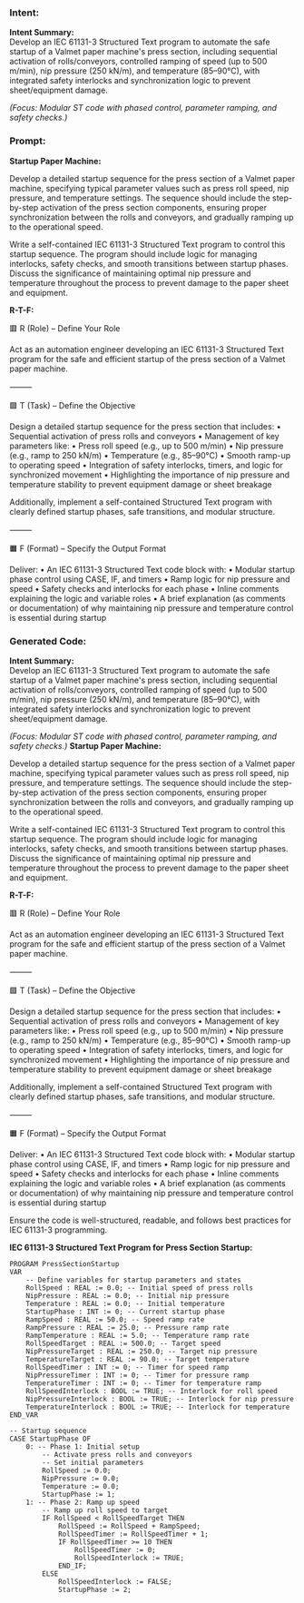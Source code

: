 ### Intent:
**Intent Summary:**  
Develop an IEC 61131-3 Structured Text program to automate the safe startup of a Valmet paper machine's press section, including sequential activation of rolls/conveyors, controlled ramping of speed (up to 500 m/min), nip pressure (250 kN/m), and temperature (85–90°C), with integrated safety interlocks and synchronization logic to prevent sheet/equipment damage.  

*(Focus: Modular ST code with phased control, parameter ramping, and safety checks.)*

### Prompt:
**Startup Paper Machine:**

Develop a detailed startup sequence for the press section of a Valmet paper machine, specifying typical parameter values such as press roll speed, nip pressure, and temperature settings. The sequence should include the step-by-step activation of the press section components, ensuring proper synchronization between the rolls and conveyors, and gradually ramping up to the operational speed.

Write a self-contained IEC 61131-3 Structured Text program to control this startup sequence. The program should include logic for managing interlocks, safety checks, and smooth transitions between startup phases. Discuss the significance of maintaining optimal nip pressure and temperature throughout the process to prevent damage to the paper sheet and equipment.

**R-T-F:**

🟥 R (Role) – Define Your Role

Act as an automation engineer developing an IEC 61131-3 Structured Text program for the safe and efficient startup of the press section of a Valmet paper machine.

⸻

🟩 T (Task) – Define the Objective

Design a detailed startup sequence for the press section that includes:
	•	Sequential activation of press rolls and conveyors
	•	Management of key parameters like:
	•	Press roll speed (e.g., up to 500 m/min)
	•	Nip pressure (e.g., ramp to 250 kN/m)
	•	Temperature (e.g., 85–90°C)
	•	Smooth ramp-up to operating speed
	•	Integration of safety interlocks, timers, and logic for synchronized movement
	•	Highlighting the importance of nip pressure and temperature stability to prevent equipment damage or sheet breakage

Additionally, implement a self-contained Structured Text program with clearly defined startup phases, safe transitions, and modular structure.

⸻

🟧 F (Format) – Specify the Output Format

Deliver:
	•	An IEC 61131-3 Structured Text code block with:
	•	Modular startup phase control using CASE, IF, and timers
	•	Ramp logic for nip pressure and speed
	•	Safety checks and interlocks for each phase
	•	Inline comments explaining the logic and variable roles
	•	A brief explanation (as comments or documentation) of why maintaining nip pressure and temperature control is essential during startup

### Generated Code:
**Intent Summary:**  
Develop an IEC 61131-3 Structured Text program to automate the safe startup of a Valmet paper machine's press section, including sequential activation of rolls/conveyors, controlled ramping of speed (up to 500 m/min), nip pressure (250 kN/m), and temperature (85–90°C), with integrated safety interlocks and synchronization logic to prevent sheet/equipment damage.  

*(Focus: Modular ST code with phased control, parameter ramping, and safety checks.)*
**Startup Paper Machine:**

Develop a detailed startup sequence for the press section of a Valmet paper machine, specifying typical parameter values such as press roll speed, nip pressure, and temperature settings. The sequence should include the step-by-step activation of the press section components, ensuring proper synchronization between the rolls and conveyors, and gradually ramping up to the operational speed.

Write a self-contained IEC 61131-3 Structured Text program to control this startup sequence. The program should include logic for managing interlocks, safety checks, and smooth transitions between startup phases. Discuss the significance of maintaining optimal nip pressure and temperature throughout the process to prevent damage to the paper sheet and equipment.

**R-T-F:**

🟥 R (Role) – Define Your Role

Act as an automation engineer developing an IEC 61131-3 Structured Text program for the safe and efficient startup of the press section of a Valmet paper machine.

⸻

🟩 T (Task) – Define the Objective

Design a detailed startup sequence for the press section that includes:
	•	Sequential activation of press rolls and conveyors
	•	Management of key parameters like:
	•	Press roll speed (e.g., up to 500 m/min)
	•	Nip pressure (e.g., ramp to 250 kN/m)
	•	Temperature (e.g., 85–90°C)
	•	Smooth ramp-up to operating speed
	•	Integration of safety interlocks, timers, and logic for synchronized movement
	•	Highlighting the importance of nip pressure and temperature stability to prevent equipment damage or sheet breakage

Additionally, implement a self-contained Structured Text program with clearly defined startup phases, safe transitions, and modular structure.

⸻

🟧 F (Format) – Specify the Output Format

Deliver:
	•	An IEC 61131-3 Structured Text code block with:
	•	Modular startup phase control using CASE, IF, and timers
	•	Ramp logic for nip pressure and speed
	•	Safety checks and interlocks for each phase
	•	Inline comments explaining the logic and variable roles
	•	A brief explanation (as comments or documentation) of why maintaining nip pressure and temperature control is essential during startup

Ensure the code is well-structured, readable, and follows best practices for IEC 61131-3 programming.

**IEC 61131-3 Structured Text Program for Press Section Startup:**

```structuredtext
PROGRAM PressSectionStartup
VAR
    -- Define variables for startup parameters and states
    RollSpeed : REAL := 0.0; -- Initial speed of press rolls
    NipPressure : REAL := 0.0; -- Initial nip pressure
    Temperature : REAL := 0.0; -- Initial temperature
    StartupPhase : INT := 0; -- Current startup phase
    RampSpeed : REAL := 50.0; -- Speed ramp rate
    RampPressure : REAL := 25.0; -- Pressure ramp rate
    RampTemperature : REAL := 5.0; -- Temperature ramp rate
    RollSpeedTarget : REAL := 500.0; -- Target speed
    NipPressureTarget : REAL := 250.0; -- Target nip pressure
    TemperatureTarget : REAL := 90.0; -- Target temperature
    RollSpeedTimer : INT := 0; -- Timer for speed ramp
    NipPressureTimer : INT := 0; -- Timer for pressure ramp
    TemperatureTimer : INT := 0; -- Timer for temperature ramp
    RollSpeedInterlock : BOOL := TRUE; -- Interlock for roll speed
    NipPressureInterlock : BOOL := TRUE; -- Interlock for nip pressure
    TemperatureInterlock : BOOL := TRUE; -- Interlock for temperature
END_VAR

-- Startup sequence
CASE StartupPhase OF
    0: -- Phase 1: Initial setup
        -- Activate press rolls and conveyors
        -- Set initial parameters
        RollSpeed := 0.0;
        NipPressure := 0.0;
        Temperature := 0.0;
        StartupPhase := 1;
    1: -- Phase 2: Ramp up speed
        -- Ramp up roll speed to target
        IF RollSpeed < RollSpeedTarget THEN
            RollSpeed := RollSpeed + RampSpeed;
            RollSpeedTimer := RollSpeedTimer + 1;
            IF RollSpeedTimer >= 10 THEN
                RollSpeedTimer := 0;
                RollSpeedInterlock := TRUE;
            END_IF;
        ELSE
            RollSpeedInterlock := FALSE;
            StartupPhase := 2;
